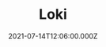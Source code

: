 ---
title: "Loki"
year: 2021
date: 2021-07-14T12:06:00.000Z
permalink: /almanac/tv/2021-07-14-loki/index.html
rating: 3
tmdbid: 84958
---